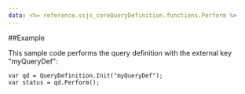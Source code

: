 ```yaml
---
data: <%= reference.ssjs_coreQueryDefinition.functions.Perform %>
---
```


##Example

This sample code performs the query definition with the external key "myQueryDef":
```
var qd = QueryDefinition.Init("myQueryDef");
var status = qd.Perform();
```
